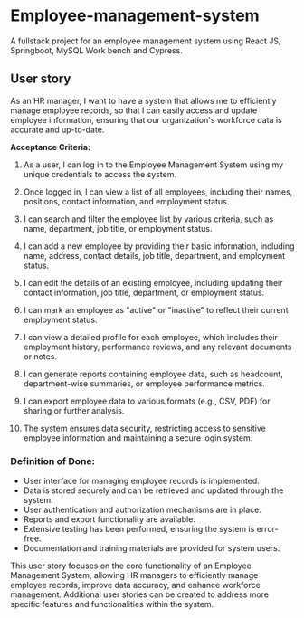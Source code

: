 # Employee-management-system
A fullstack project for an employee management system using React JS, Springboot, MySQL Work bench and Cypress.

## User story

As an HR manager, I want to have a system that allows me to efficiently manage employee records, so that I can easily access and update employee information, ensuring that our organization's workforce data is accurate and up-to-date.

**Acceptance Criteria:**

1. As a user, I can log in to the Employee Management System using my unique credentials to access the system.

2. Once logged in, I can view a list of all employees, including their names, positions, contact information, and employment status.

3. I can search and filter the employee list by various criteria, such as name, department, job title, or employment status.

4. I can add a new employee by providing their basic information, including name, address, contact details, job title, department, and employment status.

5. I can edit the details of an existing employee, including updating their contact information, job title, department, or employment status.

6. I can mark an employee as "active" or "inactive" to reflect their current employment status.

7. I can view a detailed profile for each employee, which includes their employment history, performance reviews, and any relevant documents or notes.

8. I can generate reports containing employee data, such as headcount, department-wise summaries, or employee performance metrics.

9. I can export employee data to various formats (e.g., CSV, PDF) for sharing or further analysis.

10. The system ensures data security, restricting access to sensitive employee information and maintaining a secure login system.

### Definition of Done:

- User interface for managing employee records is implemented.
- Data is stored securely and can be retrieved and updated through the system.
- User authentication and authorization mechanisms are in place.
- Reports and export functionality are available.
- Extensive testing has been performed, ensuring the system is error-free.
- Documentation and training materials are provided for system users.

This user story focuses on the core functionality of an Employee Management System, allowing HR managers to efficiently manage employee records, improve data accuracy, and enhance workforce management. Additional user stories can be created to address more specific features and functionalities within the system.
